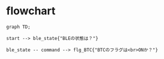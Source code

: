 # flowchart

``` mermaid
graph TD;

start --> ble_state{"BLEの状態は？"}

ble_state -- command --> flg_BTC{"BTCのフラグは<br>ONか？"}




```
